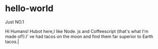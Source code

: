 # hello-world
Just NO.1

Hi Humans!
Hubot here,I like Node. js and Coffeescript (that's what I'm made of!).I' ve had tacos on the moon and find them far superior to Earth tacos.|
